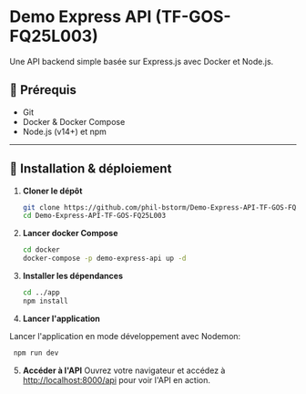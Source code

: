 # Demo Express API (TF-GOS-FQ25L003)

Une API backend simple basée sur Express.js avec Docker et Node.js.

## 🚀 Prérequis

- Git
- Docker & Docker Compose
- Node.js (v14+) et npm

---

## 🔧 Installation & déploiement

1. **Cloner le dépôt**

   ```bash
   git clone https://github.com/phil-bstorm/Demo-Express-API-TF-GOS-FQ25L003.git
   cd Demo-Express-API-TF-GOS-FQ25L003
   ```

2. **Lancer docker Compose**

   ```bash
   cd docker
   docker-compose -p demo-express-api up -d
   ```

3. **Installer les dépendances**

   ```bash
   cd ../app
   npm install
   ```

4. **Lancer l'application**

Lancer l'application en mode développement avec Nodemon:

```bash
 npm run dev
```

5. **Accéder à l'API**
   Ouvrez votre navigateur et accédez à [http://localhost:8000/api](http://localhost:8000/api) pour voir l'API en action.
